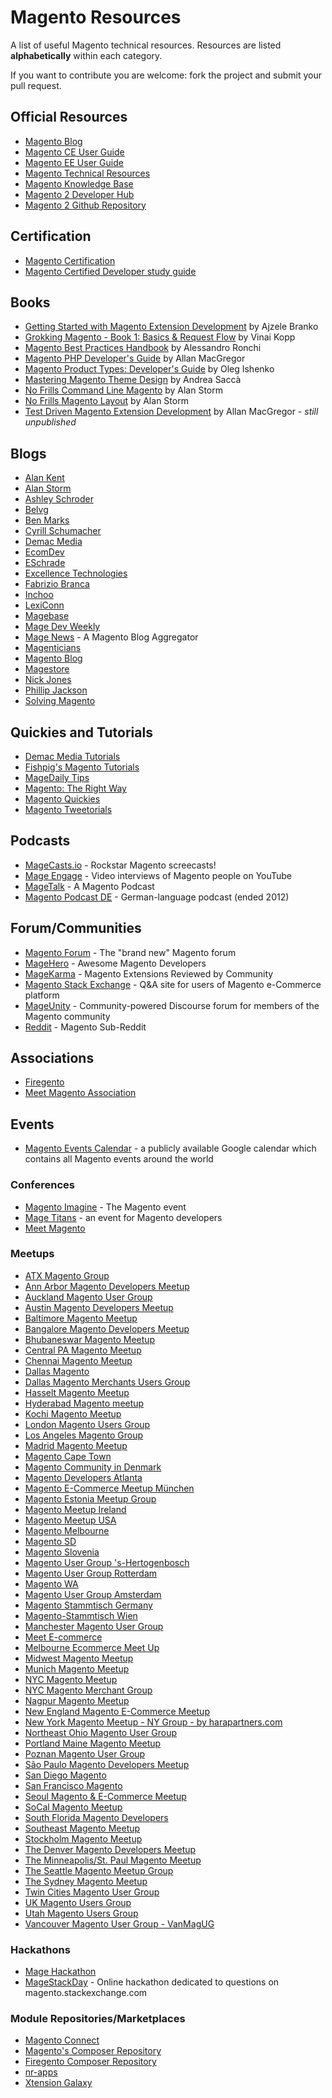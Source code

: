 # Magento Resources
A list of useful Magento technical resources.
Resources are listed **alphabetically** within each category.

If you want to contribute you are welcome: fork the project and submit your pull request.

## Official Resources
* [Magento Blog](http://magento.com/blog)
* [Magento CE User Guide](http://merch.docs.magento.com/ce/user_guide/Magento_Community_Edition_User_Guide.html)
* [Magento EE User Guide](http://merch.docs.magento.com/ee/user_guide/Magento_Enterprise_Edition_User_Guide.html)
* [Magento Technical Resources](https://magento.com/resources/technical)
* [Magento Knowledge Base](http://www.magentocommerce.com/knowledge-base/)
* [Magento 2 Developer Hub](https://magento.com/developers/magento2)
* [Magento 2 Github Repository](https://github.com/magento/magento2)

## Certification

* [Magento Certification](http://magento.com/training/catalog/certification)
* [Magento Certified Developer study guide](http://magestudyguide.com/)

## Books

* [Getting Started with Magento Extension Development](https://www.packtpub.com/web-development/getting-started-magento-extension-development) by Ajzele Branko
* [Grokking Magento - Book 1: Basics & Request Flow](https://shop.vinaikopp.com/grokking-magento) by Vinai Kopp
* [Magento Best Practices Handbook](https://leanpub.com/magebp) by Alessandro Ronchi
* [Magento PHP Developer's Guide](http://magedevguide.com/) by Allan MacGregor
* [Magento Product Types: Developer's Guide](https://leanpub.com/magentoproducttypesdevelopersguide) by Oleg Ishenko
* [Mastering Magento Theme Design](https://www.packtpub.com/web-development/mastering-magento-theme-design) by Andrea Saccà
* [No Frills Command Line Magento](https://leanpub.com/command-line-magento/) by Alan Storm
* [No Frills Magento Layout](http://store.pulsestorm.net/products/no-frills-magento-layout) by Alan Storm
* [Test Driven Magento Extension Development](https://leanpub.com/tdd-magento-extension) by Allan MacGregor - *still unpublished*

## Blogs

* [Alan Kent](https://alankent.wordpress.com)
* [Alan Storm](http://alanstorm.com/category/magento)
* [Ashley Schroder](http://www.aschroder.com/category/magento/)
* [Belvg](http://blog.belvg.com/category/magento-news)
* [Ben Marks](http://bhmarks.com/blog/)
* [Cyrill Schumacher](http://cyrillschumacher.com/)
* [Demac Media](http://www.demacmedia.com/category/magento-commerce/)
* [EcomDev](http://www.ecomdev.org/blog)
* [ESchrade](http://www.eschrade.com/page/category/magento-2/)
* [Excellence Technologies](http://excellencemagentoblog.com/)
* [Fabrizio Branca](http://fbrnc.net/)
* [Inchoo](http://inchoo.net/category/magento/)
* [LexiConn](http://www.lexiconn.com/blog/category/magento/)
* [Magebase](http://magebase.com/)
* [Mage Dev Weekly](http://magedevweekly.com/)
* [Mage News](http://www.mage-news.de/) - A Magento Blog Aggregator
* [Magenticians](http://magenticians.com/)
* [Magento Blog](http://magento.com/blog)
* [Magestore](http://blog.magestore.com/)
* [Nick Jones](https://www.nicksays.co.uk/magento/)
* [Phillip Jackson](http://blog.philseattlekle.com/)
* [Solving Magento](http://www.solvingmagento.com/)

## Quickies and Tutorials

* [Demac Media Tutorials](http://www.demacmedia.com/category/magento-tutorials/)
* [Fishpig's Magento Tutorials](http://fishpig.co.uk/magento/tutorials/)
* [MageDaily Tips](http://www.magedaily.com/category/tips/)
* [Magento: The Right Way](https://magentotherightway.com/)
* [Magento Quickies](http://magento-quickies.alanstorm.com/)
* [Magento Tweetorials](http://tweetorials.tumblr.com/)

## Podcasts

* [MageCasts.io](http://www.magecasts.io/) - Rockstar Magento screecasts!
* [Mage Engage](https://www.youtube.com/channel/UCmceWHPxpYr2FaMe4M-H1ZQ) - Video interviews of Magento people on YouTube
* [MageTalk](http://magetalk.com/) - A Magento Podcast
* [Magento Podcast DE](http://magentopodcast.de/) - German-language podcast (ended 2012)

## Forum/Communities

* [Magento Forum](http://www.magentocommerce.com/boards/) - The "brand new" Magento forum
* [MageHero](http://magehero.com/) - Awesome Magento Developers
* [MageKarma](http://www.magekarma.com/) - Magento Extensions Reviewed by Community
* [Magento Stack Exchange](http://magento.stackexchange.com/) - Q&A site for users of Magento e-Commerce platform
* [MageUnity](https://mageunity.com/) - Community-powered Discourse forum for members of the Magento community
* [Reddit](http://www.reddit.com/r/Magento/) - Magento Sub-Reddit

## Associations

*  [Firegento](http://firegento.com/)
*  [Meet Magento Association](http://www.meet-magento.com/meet-magento-association/)

## Events

*  [Magento Events Calendar](https://www.google.com/calendar/embed?src=9ns1e12ucfd84tpnsehekkc6g0%40group.calendar.google.com) - a publicly available Google calendar which contains all Magento events around the world

### Conferences

* [Magento Imagine](http://imagine.magento.com) - The Magento event
* [Mage Titans](http://www.magetitans.co.uk/) - an event for Magento developers
* [Meet Magento](http://www.meet-magento.com/)

### Meetups
* [ATX Magento Group](http://www.meetup.com/atx-magento/)
* [Ann Arbor Magento Developers Meetup](http://www.meetup.com/a2magento/)
* [Auckland Magento User Group](http://www.meetup.com/Auckland-Magento-User-Group/)
* [Austin Magento Developers Meetup](http://www.meetup.com/Austin-Magento-Developers-Meetup/)
* [Baltimore Magento Meetup](http://www.meetup.com/Baltimore-Magento/)
* [Bangalore Magento Developers Meetup](http://www.meetup.com/Bangalore-Magento-Developers-Meetup/)
* [Bhubaneswar Magento Meetup](http://www.meetup.com/Bhubaneswar-Magento-Meetup/)
* [Central PA Magento Meetup](http://www.meetup.com/Central-PA-Magento-Meetup/)
* [Chennai Magento Meetup](http://www.meetup.com/Chennai-Magento-Meetup/)
* [Dallas Magento](http://www.meetup.com/Dallas-Magento/)
* [Dallas Magento Merchants Users Group](http://www.meetup.com/Dallas-Magento-Merchants-Users-Group/)
* [Hasselt Magento Meetup](http://www.meetup.com/magento-hasselt/)
* [Hyderabad Magento meetup](http://www.meetup.com/Hyderabad-Magento-meetup/)
* [Kochi Magento Meetup](http://www.meetup.com/Kochi-Magento-Meetup/)
* [London Magento Users Group](http://www.meetup.com/magento-london/)
* [Los Angeles Magento Group](http://www.meetup.com/lamagento/)
* [Madrid Magento Meetup](http://www.meetup.com/Madrid-Magento-Meetup/)
* [Magento Cape Town](http://www.meetup.com/Magento-Cape-Town/)
* [Magento Community in Denmark](http://www.meetup.com/meetmagento-dk/)
* [Magento Developers Atlanta](http://www.meetup.com/magento-atlanta/)
* [Magento E-Commerce Meetup München](http://www.meetup.com/magento-e-commerce-meetup-muenchen/)
* [Magento Estonia Meetup Group](http://www.meetup.com/Magento-Estonia-Meetup-Group/)
* [Magento Meetup Ireland](http://www.meetup.com/Magento-Meetup-Ireland/)
* [Magento Meetup USA](http://www.meetup.com/Magento-Meetup-USA/)
* [Magento Melbourne](http://www.meetup.com/Magento-Melbourne/)
* [Magento SD](http://www.meetup.com/Magento-SD/)
* [Magento Slovenia](http://www.meetup.com/Magento-Slovenia/)
* [Magento User Group 's-Hertogenbosch](http://www.meetup.com/Magento-User-Group-s-Hertogenbosch/)
* [Magento User Group Rotterdam](http://www.meetup.com/Rotterdam-Magento-Meetup/)
* [Magento WA](http://www.meetup.com/MagentoWA/)
* [Magento User Group Amsterdam](http://www.meetup.com/Magento-user-Group-Amsterdam/)
* [Magento Stammtisch Germany](http://www.magento-stammtisch.de/)
* [Magento-Stammtisch Wien](http://www.meetup.com/magento-stammtisch-wien/)
* [Manchester Magento User Group](http://www.meetup.com/manchestermagento/)
* [Meet E-commerce](http://www.meetup.com/Meet-E-commerce/)
* [Melbourne Ecommerce Meet Up](http://www.meetup.com/MelbourneEcommerce/)
* [Midwest Magento Meetup](http://www.meetup.com/The-Midwest-Magento-Meetup/)
* [Munich Magento Meetup](http://www.meetup.com/de/magento-e-commerce-meetup-muenchen/)
* [NYC Magento Meetup](http://www.meetup.com/NYC-Magento-Developers/)
* [NYC Magento Merchant Group](http://www.meetup.com/NYC-Magento-Merchant-Group/)
* [Nagpur Magento Meetup](http://www.meetup.com/Nagpur-Magento-Meetup/)
* [New England Magento E-Commerce Meetup](http://www.meetup.com/New-England-Magento-Meetup/)
* [New York Magento Meetup - NY Group - by harapartners.com](http://www.meetup.com/New-York-Magento-Group/)
* [Northeast Ohio Magento User Group](http://www.meetup.com/Northeast-Ohio-Magento-User-Group/)
* [Portland Maine Magento Meetup](http://www.meetup.com/Portland-Maine-Magento-Meetup/)
* [Poznan Magento User Group](http://www.meetup.com/Poznan-Magento-User-Group/)
* [São Paulo Magento Developers Meetup](http://www.meetup.com/SP-Magento-Developers-Meetup/)
* [San Diego Magento](http://www.meetup.com/San-Diego-Magento/)
* [San Francisco Magento](http://www.meetup.com/San-Francisco-Magento-Users-group/)
* [Seoul Magento & E-Commerce Meetup](http://www.meetup.com/Seoul-Magento-E-Commerce-Meetup/)
* [SoCal Magento Meetup](http://www.meetup.com/SoCalMagento/)
* [South Florida Magento Developers](http://www.meetup.com/South-Florida-Magento-Developers/)
* [Southeast Magento Meetup](http://www.meetup.com/Southeast-Magento-Meetup/)
* [Stockholm Magento Meetup](http://www.meetup.com/Stockholm-Magento-Meetup/)
* [The Denver Magento Developers Meetup](http://www.meetup.com/MagentoDenver/)
* [The Minneapolis/St. Paul Magento Meetup](http://www.meetup.com/The-Minneapolis-St-Paul-Magento-Meetup/)
* [The Seattle Magento Meetup Group](http://www.meetup.com/seattle-magento/)
* [The Sydney Magento Meetup](http://www.meetup.com/The-Sydney-Magento-Meetup/)
* [Twin Cities Magento User Group](http://www.meetup.com/Twin-Cities-Magento-User-Group/)
* [UK Magento Users Group](http://www.meetup.com/magento-uk/)
* [Utah Magento Users Group](http://www.meetup.com/Utah-Magento-Users-Group/)
* [Vancouver Magento User Group - VanMagUG](http://www.meetup.com/Vancouver-Magento-User-Group/)

### Hackathons

* [Mage Hackathon](https://www.mage-hackathon.de/)
* [MageStackDay](http://magestackday.com/) - Online hackathon dedicated to questions on magento.stackexchange.com

### Module Repositories/Marketplaces

* [Magento Connect](http://www.magentocommerce.com/magento-connect/)
* [Magento's Composer Repository](http://packages.magento.com/)
* [Firegento Composer Repository](http://packages.firegento.com/)
* [nr-apps](http://www.nr-apps.com/store/app-store.html)
* [Xtension Galaxy](https://xtensiongalaxy.com/)
